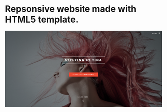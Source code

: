 # Repsonsive website made with HTML5 template. 

<img src="images/website.png" alt="screen shot of website">
